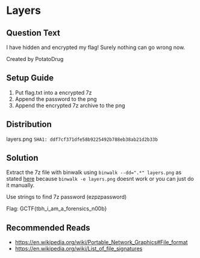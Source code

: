 # Layers

## Question Text

I have hidden and encrypted my flag! Surely nothing can go wrong now.

Created by PotatoDrug

## Setup Guide
1. Put flag.txt into a encrypted 7z
2. Append the password to the png
3. Append the encrypted 7z archive to the png

## Distribution
layers.png `SHA1: ddf7cf371dfe58b9225492b788eb38ab21d2b33b` 

## Solution
Extract the 7z file with binwalk using `binwalk --dd=".*" layers.png` as stated [here](https://stackoverflow.com/questions/37904544/binwalk-not-extracting-files-from-binary) because `binwalk -e layers.png` doesnt work or you can just do it manually.

Use strings to find 7z password (ezpzpassword)

Flag: GCTF{tbh_i_am_a_forensics_n00b}

## Recommended Reads
* https://en.wikipedia.org/wiki/Portable_Network_Graphics#File_format
* https://en.wikipedia.org/wiki/List_of_file_signatures
